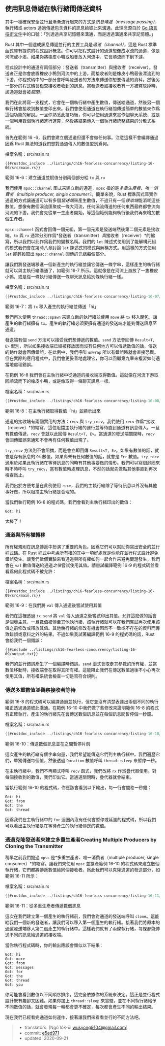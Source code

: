 ## 使用訊息傳遞在執行緒間傳送資料

其中一種確保安全並行且漸漸流行起來的方式是*訊息傳遞（message passing）*，執行緒或 actors 透過傳遞包含資料的訊息給彼此來溝通。此理念源自於 [Go 語言技術文件](https://golang.org/doc/effective_go.html#concurrency)中的口號：「別透過共享記憶體來溝通，而是透過溝通來共享記憶體。」 

Rust 其中一個達成訊息傳遞並行的主要工具是*通道（channel）*，這是 Rust 標準函式庫有提供的程式設計概念。你可以把程式設計的通道想像成水流的通道，像是河流或小溪。如果你將橡皮小鴨或船隻放入河流中，它會順流而下到下游。

程式設計中的通道有兩個部分：發送者（transmitter）與接收者（receiver）。發送者正是你會放置橡皮小鴨到河流中的上游，而接收者則是橡皮小鴨最後漂流到的下游。你程式碼中的一部分會呼叫發送者的方法來傳送你想要傳遞的資料，然後另一部分的程式碼會檢查接收者收到的訊息。當發送者或接收者有一方被釋放掉時，該通道就會被*關閉*。

我們在此將寫一支程式，它會在一個執行緒中產生數值，傳送給通道，然後另一個執行緒會接收到數值並印出來。我們會使用通道在執行緒間傳送簡單的數值來作爲這個功能的解說。一旦你熟悉此技巧後，你可以使用通道來實作個聊天系統，或是一個利用數個執行緒進行運算，然後將結果傳入一個執行緒統整結果的分散式系統。

首先在範例 16 -6，我們會建立個通道但還不會做任何事。注意這樣不會編譯通過因爲 Rust 無法知道我們想對通道傳入的數值型別爲何。

<span class="filename">檔案名稱：src/main.rs</span>

```rust,ignore,does_not_compile
{{#rustdoc_include ../listings/ch16-fearless-concurrency/listing-16-06/src/main.rs}}
```

<span class="caption">範例 16-6：建立通道並賦值分別兩個部分給 `tx` 與 `rx`</span>

我們使用 `mpsc::channel` 函式來建立新的通道，`mpsc` 指的是*多重生產者、唯一消費者（multiple producer, single consumer）*。簡單來說，Rust 標準函式庫實作通道的方式讓通道可以有多個*發送端*來產生數值，不過只有一個*接收端*能消耗這些數值。想像有數個溪流匯聚成一條大河流，任何溪流傳送的任何東西最終都會流向河流的下游。我們會先從單一生產者開始，等這個範例能夠執行後我們再來增加數個生產者。

`mpsc::channel` 函式會回傳一個元組，第一個元素是發送端然後第二個元素是接收端。`tx` 與 `rx` 通常分別作爲*發送者（transmitter）*與*接收者（receiver）*的縮寫，所以我們以此作爲我們的變數名稱。我們的 `let` 陳述式使用到了能解構元組的模式我們會在第時八章討論 `let` 陳述式的模式與解構方式。用這樣的方式使用 `let` 能輕鬆取出 `mpsc::channel` 回傳的元組每個部分。

讓我們將發送端移進一個新產生的執行緒並讓它傳送一條字串，這樣產生的執行緒就可以與主執行緒溝通了，如範例 16-7 所示。這就像是在河流上游放了一隻橡皮小鴨，或是從一條執行緒傳送一條聊天訊息給別條執行緒一樣。

<span class="filename">檔案名稱：src/main.rs</span>

```rust
{{#rustdoc_include ../listings/ch16-fearless-concurrency/listing-16-07/src/main.rs}}
```

<span class="caption">範例 16-7：將 `tx` 移入產生的執行緒並傳送「hi」</span>

我們再次使用 `thread::spawn` 來建立新的執行緒並使用 `move` 將 `tx` 移入閉包，讓產生的執行緒擁有 `tx`。產生的執行緒必須要擁有通道的發送端才能夠傳送訊息至通道。

發送端有個 `send` 方法可以接受我們想傳遞的數值。`send` 方法會回傳 `Result<T, E>` 型別，所以如果接收端已經被釋放因而沒有任何地方可以傳遞數值的話，傳送的動作就會回傳錯誤。在此例中，我們呼叫 `unwrap` 所以有錯誤時就會直接恐慌。但在實際的應用程式中，我們會更妥善地處理它，你可以回顧第九章來複習如何適當地處理錯誤。

在範例 16-8 我們會在主執行緒中從通道的接收端取得數值。這就像在河流下游取回順流而下的橡皮小鴨，或是像取得一條聊天訊息一樣。

<span class="filename">檔案名稱：src/main.rs</span>

```rust
{{#rustdoc_include ../listings/ch16-fearless-concurrency/listing-16-08/src/main.rs}}
```

<span class="caption">範例 16-8：在主執行緒取得數值「hi」並顯示出來</span>

通道的接收端有兩個實用的方法：`recv` 與 `try_recv`。我們使用 `recv` 作爲*接收（receive）*的縮寫，這位阻擋主執行緒的運行並等待直到通道有訊息傳入。一旦有數值傳遞，`recv` 會就以此回傳 `Result<T, E>`。當通道的發送端關閉時，`recv` 會回傳錯誤來通知不會再有任何數值出現了。

`try_recv` 方法則不會阻擋，而是會立即回傳 `Result<T, E>`。如果有數值的話，就會是存有訊息的 `Ok` 數值，如果尚未有任何數值的話，就會是 `Err` 數值。`try_recv` 適用於如果此執行緒在等待訊息的同時有其他事要做的情形。我們可以寫個迴圈來時不時呼叫 `try_recv`，當有數值時處理訊息，不然的話就先做點其他事直到再次檢查爲止。

我們出於方便考量在此例使用 `recv`，我們的主執行緒除了等待訊息以外沒有其他事好做，所以阻擋主執行緒是合理的。

當我們執行範例 16-8 的程式碼，我們會看到主執行緒印出的數值：

<!-- Not extracting output because changes to this output aren't significant;
the changes are likely to be due to the threads running differently rather than
changes in the compiler -->

```text
Got: hi
```

太棒了！

### 通道與所有權轉移

所有權規則在訊息傳遞中扮演了重要的角色，因爲它們可以幫助你寫出安全的並行程式碼。在 Rust 程式中考慮所有權的其中一項好處就是你能在並行程式設計避免錯誤發生。讓我們做個實驗來看通道與所有權如何一起合作來避免問題發生，我們會在 `val` 數值傳送給通道*之後*嘗試使用其值。請嘗試編譯範例 16-9 的程式碼並看看爲何此程式碼不被允許：

<span class="filename">檔案名稱：src/main.rs</span>

```rust,ignore,does_not_compile
{{#rustdoc_include ../listings/ch16-fearless-concurrency/listing-16-09/src/main.rs}}
```

<span class="caption">範例 16-9：在我們將 `val` 傳入通道後嘗試使用其值</span>

我們在這裡透過 `tx.send` 將 `val` 傳入通道之後嘗試印出其值。允許這麼做的話會是個壞主意，一旦數值被傳至其他執行緒，該執行緒就可以在我們嘗試再次使用該值之前修改或釋放其值。其他執行緒的修改有機會因爲不一致或不存在的資料而導致錯誤或意料之外的結果。不過如果我試著編譯範例 16-9 的程式碼的話，Rust 會給我們一個錯誤：

```console
{{#include ../listings/ch16-fearless-concurrency/listing-16-09/output.txt}}
```

我們的並行錯誤產生了一個編譯時錯誤。`send` 函式會取走其參數的所有權，並當數值移動時，接收端會在取得其所有權。這能阻止我們在傳送數值過後不小心再次使用其值，所有權系統會檢查一切是否符合規則。

### 傳送多重數值並觀察接收者等待

範例 16-8 的程式碼可以編譯通過並執行，但它並沒有清楚表達出兩個不同的執行緒正透過通道彼此溝通。在範例 16-10 中我們做了些修改來證明範例 16-8 的程式有正確執行，產生的執行緒先在會傳送數個訊息並在每個訊息間暫停個一秒鐘。

<span class="filename">檔案名稱：src/main.rs</span>

```rust
{{#rustdoc_include ../listings/ch16-fearless-concurrency/listing-16-10/src/main.rs}}
```

<span class="caption">範例 16-10：傳送數個訊息並在之間暫停片刻</span>

這次產生的執行緒有個字串向量，我們希望能傳送它們到主執行緒中。我們遍歷它們，單獨傳送每個值，然後透過 `Duration` 數值呼叫 `thread::sleep` 來暫停一秒。

在主執行緒中，我們不再顯式呼叫 `recv` 函式，我們改將 `rx` 作爲疊代器使用。對每個接收到的數值，我們印出它。當通道關閉時，疊代器就會結束。

當執行範例 16-10 的程式碼，你應該會看到以下輸出，每一行會間格一秒鐘：

<!-- Not extracting output because changes to this output aren't significant;
the changes are likely to be due to the threads running differently rather than
changes in the compiler -->

```text
Got: hi
Got: from
Got: the
Got: thread
```

因爲我們在主執行緒中的 `for` 迴圈內沒有任何會暫停或延遲的程式碼，所以我們可以看出主執行緒是在等待產生的執行緒傳送的數值。

### 透過克隆發送者來建立多重生產者Creating Multiple Producers by Cloning the Transmitter

稍早之前我們提過 `mpsc` 是*多重生產者、唯一消費者（multiple producer, single consumer）*的縮寫。讓我們來使用 `mpsc` 並擴產範例 16-10 的程式碼來建立數個執行緒，它們都將傳遞數值給同個接收者。爲此我們可以克隆通道的發送部分，如範例 16-11 所示：

<span class="filename">檔案名稱：src/main.rs</span>

```rust
{{#rustdoc_include ../listings/ch16-fearless-concurrency/listing-16-11/src/main.rs:here}}
```

<span class="caption">範例 16-11：從多重生產者傳遞數個訊息</span>

這次在我們建立第一個產生的執行緒前，我們會對通道的發送端呼叫 `clone`。這能給我們一個新的發送者，讓我們可以移入第一個產生的執行緒。接著我們將原本的通道發送端移入第二個產生的執行緒中。這樣我們就有了兩條執行緒，每條都能傳送不同的訊息給通道的接收端。

當你執行程式碼時，你的輸出應該會類似以下結果：

<!-- Not extracting output because changes to this output aren't significant;
the changes are likely to be due to the threads running differently rather than
changes in the compiler -->

```text
Got: hi
Got: more
Got: from
Got: messages
Got: for
Got: the
Got: thread
Got: you
```

你可能會看到數值以不同順序排序，這完全依據你的系統來決定。這正是並行程式設計既有趣卻又困難。如果你加上 `thread::sleep` 來實驗，並在不同執行緒給予不同數值的話，就會發現每一輪都會更不確定，每次都會產生不同的輸出結果。

現在我們已經看完通道如何運作，接著讓我們來看看並行的不同方法吧。

> - translators: [Ngô͘ Io̍k-ūi <wusyong9104@gmail.com>]
> - commit: [e5ed971](https://github.com/rust-lang/book/blob/e5ed97128302d5fa45dbac0e64426bc7649a558c/src/ch16-02-message-passing.md)
> - updated: 2020-09-21
